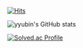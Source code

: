 [![Hits](https://hits.seeyoufarm.com/api/count/incr/badge.svg?url=https%3A%2F%2Fgithub.com%2Fyyubin&count_bg=%23F7CCE9&title_bg=%23555555&icon=&icon_color=%23FFD4EB&title=hits&edge_flat=false)](https://hits.seeyoufarm.com)

![yyubin's GitHub stats](https://github-readme-stats.vercel.app/api?username=yyubin&show_icons=true&theme=buefy)

[![Solved.ac Profile](http://mazassumnida.wtf/api/v2/generate_badge?boj=hazing120)](https://solved.ac/hazing120/)
